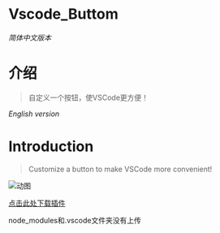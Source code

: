 Vscode_Buttom
===========

*简体中文版本*
# 介绍
> 自定义一个按钮，使VSCode更方便！

*English version*
# Introduction
> Customize a button to make VSCode more convenient!

![动图](./i.gif)

[点击此处下载插件]()

node_modules和.vscode文件夹没有上传